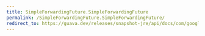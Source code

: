 ```yaml
---
title: SimpleForwardingFuture.SimpleForwardingFuture
permalink: /SimpleForwardingFuture.SimpleForwardingFuture/
redirect_to: https://guava.dev/releases/snapshot-jre/api/docs/com/google/common/util/concurrent/ForwardingFuture.SimpleForwardingFuture.html#SimpleForwardingFuture-java.util.concurrent.Future-
---
```

